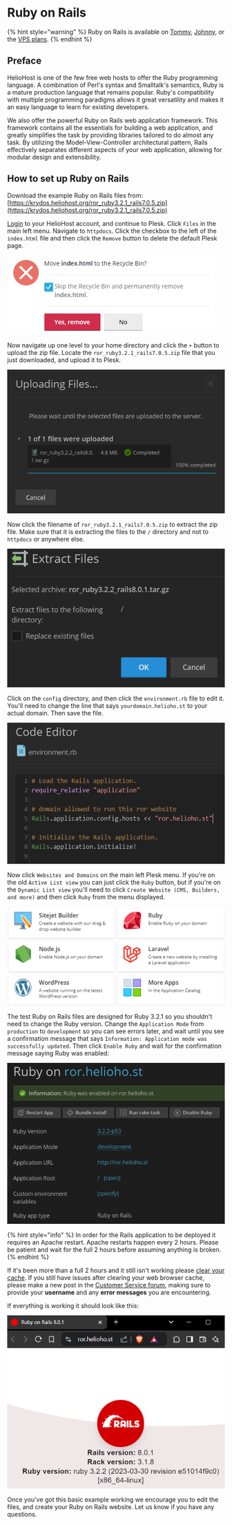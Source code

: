 # Ruby on Rails

{% hint style="warning" %}
Ruby on Rails is available on [Tommy](servers/virtual/tommy.md), [Johnny](servers/virtual/johnny.md), or the [VPS plans](https://heliohost.org/vps/).
{% endhint %}

## Preface

HelioHost is one of the few free web hosts to offer the Ruby programming language. A combination of Perl's syntax and Smalltalk's semantics, Ruby is a mature production language that remains popular. Ruby's compatibility with multiple programming paradigms allows it great versatility and makes it an easy language to learn for existing developers.

We also offer the powerful Ruby on Rails web application framework. This framework contains all the essentials for building a web application, and greatly simplifies the task by providing libraries tailored to do almost any task. By utilizing the Model-View-Controller architectural pattern, Rails effectively separates different aspects of your web application, allowing for modular design and extensibility.

## How to set up Ruby on Rails

Download the example Ruby on Rails files from: [https://krydos.heliohost.org/ror_ruby3.2.1_rails7.0.5.zip](https://krydos.heliohost.org/ror_ruby3.2.1_rails7.0.5.zip)

[Login](https://heliohost.org/login/) to your HelioHost account, and continue to Plesk. Click `Files` in the main left menu. Navigate to `httpdocs`. Click the checkbox to the left of the `index.html` file and then click the `Remove` button to delete the default Plesk page.

![](../.gitbook/assets/ror_delete_index.png)

Now navigate up one level to your home directory and click the `+` button to upload the zip file. Locate the `ror_ruby3.2.1_rails7.0.5.zip` file that you just downloaded, and upload it to Plesk.

![](../.gitbook/assets/ror_upload.png)

Now click the filename of `ror_ruby3.2.1_rails7.0.5.zip` to extract the zip file. Make sure that it is extracting the files to the `/` directory and not to `httpdocs` or anywhere else.

![](../.gitbook/assets/ror_extract.png)

Click on the `config` directory, and then click the `environment.rb` file to edit it. You'll need to change the line that says `yourdomain.helioho.st` to your actual domain. Then save the file.

![](../.gitbook/assets/ror_domain.png)

Now click `Websites and Domains` on the main left Plesk menu. If you're on the old `Active List view` you can just click the `Ruby` button, but if you're on the `Dynamic List view` you'll need to click `Create Website (CMS, Builders, and more)` and then click `Ruby` from the menu displayed. 

![](../.gitbook/assets/ror_ruby.png)

The test Ruby on Rails files are designed for Ruby 3.2.1 so you shouldn't need to change the Ruby version. Change the `Application Mode` from `production` to `development` so you can see errors later, and wait until you see a confirmation message that says `Information: Application mode was successfully updated`. Then click `Enable Ruby` and wait for the confirmation message saying Ruby was enabled:

![](../.gitbook/assets/ror_enable.png)

{% hint style="info" %}
In order for the Rails application to be deployed it requires an Apache restart. Apache restarts happen every 2 hours. Please be patient and wait for the full 2 hours before assuming anything is broken.
{% endhint %}

If it's been more than a full 2 hours and it still isn't working please [clear your cache](../misc/clear-your-cache.md). If you still have issues after clearing your web browser cache, please make a new post in the [Customer Service forum](https://helionet.org/index/forum/45-customer-service/?do=add), making sure to provide your **username** and any **error messages** you are encountering.

If everything is working it should look like this: 

![](../.gitbook/assets/ror_works.png)

Once you've got this basic example working we encourage you to edit the files, and create your Ruby on Rails website. Let us know if you have any questions.

